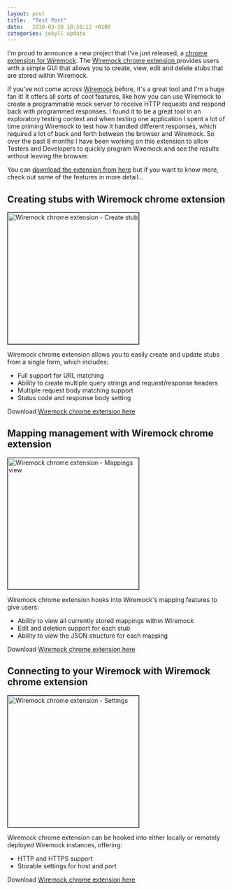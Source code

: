 ```yaml
---
layout: post
title:  "Test Post"
date:   2018-03-30 18:38:12 +0100
categories: jekyll update
---
```


I'm proud to announce a new project that I've just released, a [chrome extension for Wiremock](https://chrome.google.com/webstore/detail/wiremock-extension/ikiaofdpbmofgmlhajfnhdjelkleljbl).  The [ Wiremock chrome extension ](https://chrome.google.com/webstore/detail/wiremock-extension/ikiaofdpbmofgmlhajfnhdjelkleljbl) provides users with a simple GUI that allows you to create, view, edit and delete stubs that are stored within Wiremock.

If you've not come across [Wiremock](http://wiremock.org/) before, it's a great tool and I'm a huge fan it!  It offers all sorts of cool features, like how you can use Wiremock to create a programmable mock server to receive HTTP requests and respond back with programmed responses.  I found it to be a great tool in an exploratory testing context and when testing one application I spent a lot of time priming Wiremock to test how it handled different responses, which required a lot of back and forth between the browser and Wiremock.  So over the past 8 months I have been working on this extension to allow Testers and Developers to quickly program Wiremock and see the results without leaving the browser.

You can [download the extension from here](https://chrome.google.com/webstore/detail/wiremock-extension/ikiaofdpbmofgmlhajfnhdjelkleljbl) but if you want to know more, check out some of the features in more detail...

## Creating stubs with Wiremock chrome extension

<a href="http://www.mwtestconsultancy.co.uk/wp-content/uploads/2017/02/wiremock-chrome-extension-slide-1.png"><img src="http://www.mwtestconsultancy.co.uk/wp-content/uploads/2017/02/wiremock-chrome-extension-slide-1-243x300.png" alt="Wiremock chrome extension - Create stub" width="300" height="300" class="alignleft size-medium wp-image-583" style="border: 1px solid #000000" /></a>

Wiremock chrome extension allows you to easily create and update stubs from a single form, which includes:

* Full support for URL matching
* Ability to create multiple query strings and request/response headers
* Multiple request body matching support
* Status code and response body setting

Download [ Wiremock chrome extension here](https://chrome.google.com/webstore/detail/wiremock-extension/ikiaofdpbmofgmlhajfnhdjelkleljbl)

## Mapping management with Wiremock chrome extension

<a href="http://www.mwtestconsultancy.co.uk/wp-content/uploads/2017/02/wiremock-chrome-extension-slide-2.png"><img src="http://www.mwtestconsultancy.co.uk/wp-content/uploads/2017/02/wiremock-chrome-extension-slide-2-242x300.png" alt="Wiremock chrome extension - Mappings view" width="300" height="300" class="alignright size-medium wp-image-584" style="border: 1px solid #000000" /></a>

Wiremock chrome extension hooks into Wiremock's mapping features to give users:

* Ability to view all currently stored mappings within Wiremock
* Edit and deletion support for each stub
* Ability to view the JSON structure for each mapping

Download [ Wiremock chrome extension here](https://chrome.google.com/webstore/detail/wiremock-extension/ikiaofdpbmofgmlhajfnhdjelkleljbl)

## Connecting to your Wiremock with Wiremock chrome extension

<a href="http://www.mwtestconsultancy.co.uk/wp-content/uploads/2017/02/wiremock-chrome-extension-slide-3.png"><img src="http://www.mwtestconsultancy.co.uk/wp-content/uploads/2017/02/wiremock-chrome-extension-slide-3-242x300.png" alt="Wiremock chrome extension - Settings" width="300" height="300" class="alignleft size-medium wp-image-585" style="border: 1px solid #000000" /></a>

Wiremock chrome extension can be hooked into either locally or remotely deployed Wiremock instances, offering:

* HTTP and HTTPS support
* Storable settings for host and port

Download [ Wiremock chrome extension here](https://chrome.google.com/webstore/detail/wiremock-extension/ikiaofdpbmofgmlhajfnhdjelkleljbl)
